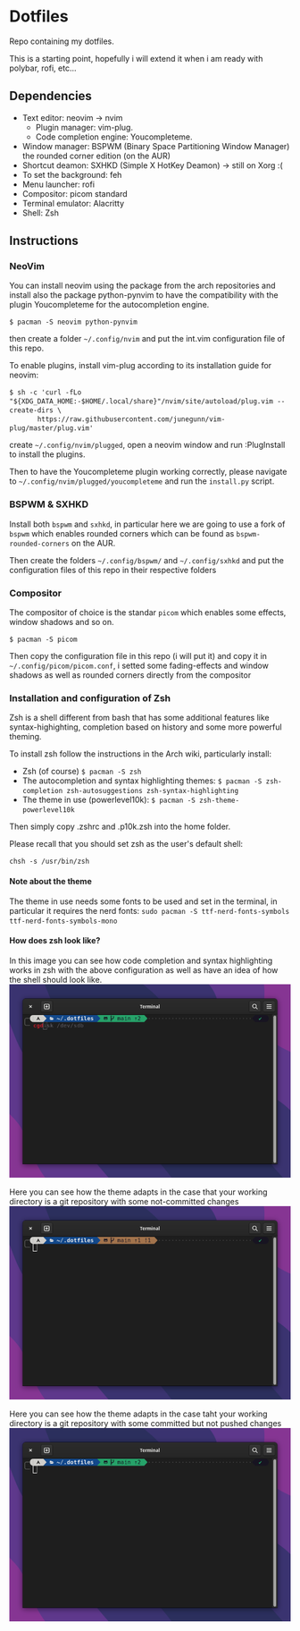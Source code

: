# Dotfiles
Repo containing my dotfiles.

This is a starting point, hopefully i will extend it when i am ready with polybar, rofi, etc... 
## Dependencies
* Text editor: neovim -> nvim 
	* Plugin manager: vim-plug.  
	* Code completion engine: Youcompleteme. 
* Window manager: BSPWM (Binary Space Partitioning Window Manager) the rounded corner edition  (on the AUR)
* Shortcut deamon: SXHKD (Simple X HotKey Deamon) -> still on Xorg :(
* To set the background: feh 
* Menu launcher: rofi 
* Compositor: picom standard
* Terminal emulator: Alacritty 
* Shell: Zsh

## Instructions 

### NeoVim
You can install neovim using the package from the arch repositories and install also the package python-pynvim to have the compatibility with the plugin Youcompleteme for the autocompletion engine. 
``` 
$ pacman -S neovim python-pynvim
```
then create a folder `~/.config/nvim` and put the int.vim configuration file of this repo.

To enable plugins, install vim-plug according to its installation guide for neovim: 
```
$ sh -c 'curl -fLo "${XDG_DATA_HOME:-$HOME/.local/share}"/nvim/site/autoload/plug.vim --create-dirs \
       https://raw.githubusercontent.com/junegunn/vim-plug/master/plug.vim'
```
create `~/.config/nvim/plugged`, open a neovim window and run :PlugInstall to install the plugins. 

Then to have the Youcompleteme plugin working correctly, please navigate to `~/.config/nvim/plugged/youcompleteme` and run the `install.py` script. 

### BSPWM & SXHKD 
Install both `bspwm` and `sxhkd`, in particular here we are going to use a fork of `bspwm` which enables rounded corners which can be found as `bspwm-rounded-corners` on the AUR.

Then create the folders `~/.config/bspwm/` and `~/.config/sxhkd` and put the configuration files of this repo in their respective folders 

### Compositor 
The compositor of choice is the standar `picom` which enables some effects, window shadows and so on. 

```
$ pacman -S picom 
```
Then copy the configuration file in this repo (i will put it) and copy it in `~/.config/picom/picom.conf`, i setted some fading-effects and window shadows as well as rounded corners directly from the compositor
### Installation and configuration of Zsh
Zsh is a shell different from bash that has some additional features like syntax-highighting, completion based on history and some more powerful theming.

To install zsh follow the instructions in the Arch wiki, particularly install: 
* Zsh (of course) `$ pacman -S zsh` 
* The autocompletion and syntax highlighting themes: `$ pacman -S zsh-completion zsh-autosuggestions zsh-syntax-highlighting`
* The theme in use (powerlevel10k): `$ pacman -S zsh-theme-powerlevel10k`

Then simply copy .zshrc and .p10k.zsh into the home folder. 

Please recall that you should set zsh as the user's default shell: 
``` 
chsh -s /usr/bin/zsh
```
#### Note about the theme
The theme in use needs some fonts to be used and set in the terminal, in particular it requires the nerd fonts: `sudo pacman -S ttf-nerd-fonts-symbols ttf-nerd-fonts-symbols-mono` 

#### How does zsh look like? 
In this image you can see how code completion and syntax highlighting works in zsh with the above configuration as well as have an idea of how the shell should look like. 
![Zsh highlight completion](https://github.com/PoolGallez/.dotfiles/blob/main/images/zsh_high_compl.png?raw=true "Zsh syntax highlighting and completion")

Here you can see how the theme adapts in the case that your working directory is a git repository with some not-committed changes
![Zsh not commited repo changes](https://github.com/PoolGallez/.dotfiles/blob/main/images/zsh_staged_notComm.png?raw=true "Zsh changes not committed yet")

Here you can see how the theme adapts in the case taht your working directory is a git repository with some committed but not pushed changes
![Zsh changes not pushed](https://github.com/PoolGallez/.dotfiles/blob/main/images/zsh_commt_notPush.png?raw=true "Zsh changes not pushed yet")
